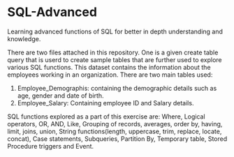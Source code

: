 # SQL-Advanced
Learning advanced functions of SQL for better in depth understanding and knowledge.

There are two files attached in this repository. One is a given create table query that is userd to create sample tables that are further used to explore various SQL functions. This dataset contains the information about the employees working in an organization. There are two main tables used:
1) Employee_Demographis: containing the demographic details such as age, gender and date of birth.
2) Employee_Salary: Containing employee ID and Salary details.

SQL functions explored as a part of this exercise are: Where, Logical operators, OR, AND, Like, Grouping of records, averages, order by, having, limit, joins, union, String functions(length, uppercase, trim, replace, locate, concat), Case statements, Subqueries, Partition By, Temporary table, Stored Procedure triggers and Event.
